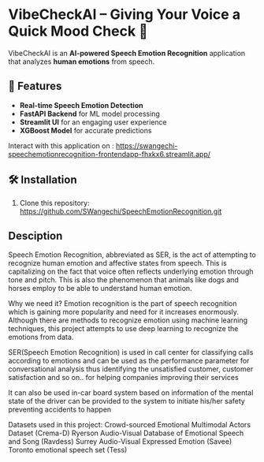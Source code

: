 # VibeCheckAI – Giving Your Voice a Quick Mood Check 🎵

VibeCheckAI is an **AI-powered Speech Emotion Recognition** application that analyzes **human emotions** from speech.

## 🚀 Features
- **Real-time Speech Emotion Detection**
- **FastAPI Backend** for ML model processing
- **Streamlit UI** for an engaging user experience
- **XGBoost Model** for accurate predictions

Interact with this application on : https://swangechi-speechemotionrecognition-frontendapp-fhxkx6.streamlit.app/

## 🛠 Installation
1. Clone this repository: https://github.com/SWangechi/SpeechEmotionRecognition.git

## Desciption
Speech Emotion Recognition, abbreviated as SER, is the act of attempting to recognize human emotion and affective states from speech. 
This is capitalizing on the fact that voice often reflects underlying emotion through tone and pitch. This is also the phenomenon that animals like dogs and horses employ to be able to understand human emotion.

Why we need it?
Emotion recognition is the part of speech recognition which is gaining more popularity and need for it increases enormously. 
Although there are methods to recognize emotion using machine learning techniques, this project attempts to use deep learning to recognize the emotions from data.

SER(Speech Emotion Recognition) is used in call center for classifying calls according to emotions and can be used as the performance parameter for conversational analysis thus identifying the unsatisfied customer, customer satisfaction and so on.. for helping companies improving their services

It can also be used in-car board system based on information of the mental state of the driver can be provided to the system to initiate his/her safety preventing accidents to happen

Datasets used in this project:
Crowd-sourced Emotional Multimodal Actors Dataset (Crema-D)
Ryerson Audio-Visual Database of Emotional Speech and Song (Ravdess)
Surrey Audio-Visual Expressed Emotion (Savee)
Toronto emotional speech set (Tess)
